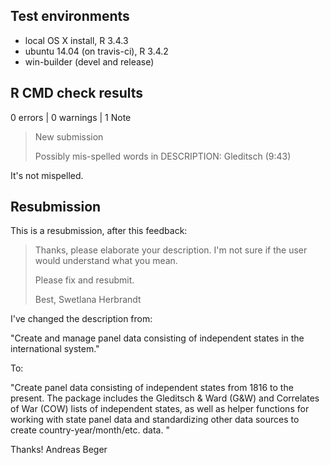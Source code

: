 
## Test environments

- local OS X install, R 3.4.3
- ubuntu 14.04 (on travis-ci), R 3.4.2
- win-builder (devel and release)

## R CMD check results

0 errors | 0 warnings | 1 Note

> New submission
> 
> Possibly mis-spelled words in DESCRIPTION:
>   Gleditsch (9:43)
  
It's not mispelled.

## Resubmission

This is a resubmission, after this feedback:

> Thanks, please elaborate your description. I'm not sure if the user would understand what you mean.
> 
> Please fix and resubmit.
> 
> Best,
> Swetlana Herbrandt
> 

I've changed the description from: 

"Create and manage panel data consisting of independent states in the international system."

To:

"Create panel data consisting of independent states from 1816 to
    the present. The package includes the Gleditsch & Ward (G&W) and Correlates
    of War (COW) lists of independent states, as well as helper functions for 
    working with state panel data and standardizing other data sources to 
    create country-year/month/etc. data. "

Thanks!
Andreas Beger

